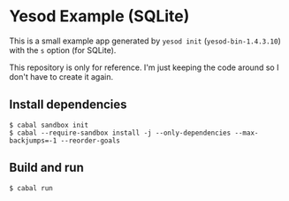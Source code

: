 # Yesod Example (SQLite)

This is a small example app generated by `yesod init` (`yesod-bin-1.4.3.10`)
with the `s` option (for SQLite).

This repository is only for reference. I'm just keeping the code around so I
don't have to create it again.

## Install dependencies

```
$ cabal sandbox init
$ cabal --require-sandbox install -j --only-dependencies --max-backjumps=-1 --reorder-goals
```

## Build and run

```
$ cabal run
```
